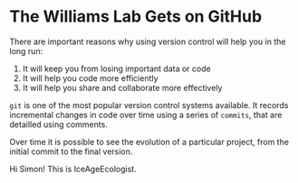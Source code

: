 The Williams Lab Gets on GitHub
========================================================

There are important reasons why using version control will help you in the long run:

1.  It will keep you from losing important data or code
2.  It will help you code more efficiently
3.  It will help you share and collaborate more effectively

`git` is one of the most popular version control systems available.  It records incremental changes in code over time using a series of `commits`, that are detailled using comments.

Over time it is possible to see the evolution of a particular project, from the initial commit to the final version.

Hi Simon!  This is IceAgeEcologist.
